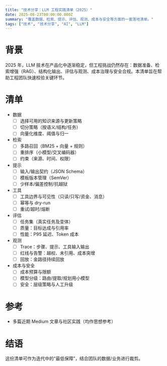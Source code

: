 ```yaml
---
title: "技术分享：LLM 工程实践清单（2025）"
date: 2025-08-23T00:00:00.000Z
summary: "覆盖数据、检索、提示、评估、观测、成本与安全等方面的一套落地清单。"
tags: ["技术", "技术分享", "AI", "LLM"]
---
```


# 背景

2025 年，LLM 技术在产品化中逐渐稳定，但工程挑战仍然存在：数据准备、检索增强（RAG）、结构化输出、评估与观测、成本治理与安全合规。本清单旨在帮助工程团队快速校验关键环节。

# 清单

- 数据
  - [ ] 选择可用的知识来源与更新策略
  - [ ] 切分策略（按语义/结构/任务）
  - [ ] 向量化维度、阈值与归一
- 检索
  - [ ] 多路召回（BM25 + 向量 + 规则）
  - [ ] 重排序（小模型/交叉编码器）
  - [ ] 约束（来源、时间、权限）
- 提示
  - [ ] 输入/输出契约（JSON Schema）
  - [ ] 模板版本管理（SemVer）
  - [ ] 少样本/偏差控制/抗越狱
- 工具
  - [ ] 工具边界与可见性（只读/只写/资金、消息）
  - [ ] 幂等与 dry-run
  - [ ] 重试/超时/熔断
- 评估
  - [ ] 任务集（真实任务及变体）
  - [ ] 质量：目标达成与引用率
  - [ ] 性能：P95 延迟、Token 成本
- 观测
  - [ ] Trace：步骤、提示、工具输入输出
  - [ ] 红线与告警：越权、未引用、成本突增
  - [ ] 回放：金路径持续回放
- 成本与安全
  - [ ] 成本预算与限额
  - [ ] 模型分级：路由/提取/规划用小模型
  - [ ] 安全：层级策略与人工升级

# 参考

- 多篇近期 Medium 文章与社区实践（均作思想参考）

# 结语

这份清单可作为迭代中的“最低保障”，结合团队的数据/业务进行裁剪。

